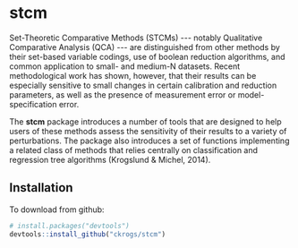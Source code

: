 # stcm

Set-Theoretic Comparative Methods (STCMs) --- notably Qualitative Comparative Analysis (QCA) --- are distinguished from other methods by their set-based variable codings, use of boolean reduction algorithms, and common application to small- and medium-N datasets. Recent methodological work has shown, however, that their results can be especially sensitive to small changes in certain calibration and reduction parameters, as well as the presence of measurement error or model-specification error. 

The **stcm** package introduces a number of tools that are designed to help users of these methods assess the sensitivity of their results to a variety of perturbations. The package also introduces a set of functions implementing a related class of methods that relies centrally on classification and regression tree algorithms (Krogslund & Michel, 2014).

## Installation

To download from github:

```R
# install.packages("devtools")
devtools::install_github("ckrogs/stcm")
```

